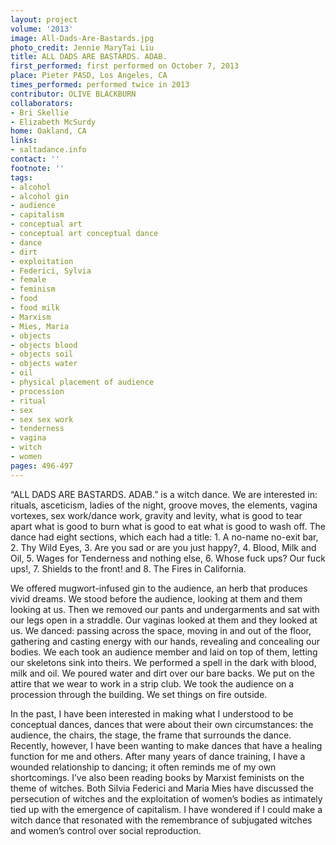 ```yaml
---
layout: project
volume: '2013'
image: All-Dads-Are-Bastards.jpg
photo_credit: Jennie MaryTai Liu
title: ALL DADS ARE BASTARDS. ADAB.
first_performed: first performed on October 7, 2013
place: Pieter PASD, Los Angeles, CA
times_performed: performed twice in 2013
contributor: OLIVE BLACKBURN
collaborators:
- Bri Skellie
- Elizabeth McSurdy
home: Oakland, CA
links:
- saltadance.info
contact: ''
footnote: ''
tags:
- alcohol
- alcohol gin
- audience
- capitalism
- conceptual art
- conceptual art conceptual dance
- dance
- dirt
- exploitation
- Federici, Sylvia
- female
- feminism
- food
- food milk
- Marxism
- Mies, Maria
- objects
- objects blood
- objects soil
- objects water
- oil
- physical placement of audience
- procession
- ritual
- sex
- sex sex work
- tenderness
- vagina
- witch
- women
pages: 496-497
---
```


“ALL DADS ARE BASTARDS. ADAB.” is a witch dance. We are interested in: rituals, asceticism, ladies of the night, groove moves, the elements, vagina vortexes, sex work/dance work, gravity and levity, what is good to tear apart what is good to burn what is good to eat what is good to wash off. The dance had eight sections, which each had a title: 1. A no-name no-exit bar, 2. Thy Wild Eyes, 3. Are you sad or are you just happy?, 4. Blood, Milk and Oil, 5. Wages for Tenderness and nothing else, 6. Whose fuck ups? Our fuck ups!, 7. Shields to the front! and 8. The Fires in California.

We offered mugwort-infused gin to the audience, an herb that produces vivid dreams. We stood before the audience, looking at them and them looking at us. Then we removed our pants and undergarments and sat with our legs open in a straddle. Our vaginas looked at them and they looked at us. We danced: passing across the space, moving in and out of the floor, gathering and casting energy with our hands, revealing and concealing our bodies. We each took an audience member and laid on top of them, letting our skeletons sink into theirs. We performed a spell in the dark with blood, milk and oil. We poured water and dirt over our bare backs. We put on the attire that we wear to work in a strip club. We took the audience on a procession through the building. We set things on fire outside.

In the past, I have been interested in making what I understood to be conceptual dances, dances that were about their own circumstances: the audience, the chairs, the stage, the frame that surrounds the dance. Recently, however, I have been wanting to make dances that have a healing function for me and others. After many years of dance training, I have a wounded relationship to dancing; it often reminds me of my own shortcomings. I’ve also been reading books by Marxist feminists on the theme of witches. Both Silvia Federici and Maria Mies have discussed the persecution of witches and the exploitation of women’s bodies as intimately tied up with the emergence of capitalism. I have wondered if I could make a witch dance that resonated with the remembrance of subjugated witches and women’s control over social reproduction.
